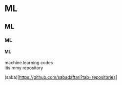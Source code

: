 # ML
## ML
### ML
#### ML

machine learning codes   
itis mmy repository

(saba)[https://github.com/sabadaftari?tab=repositories]
